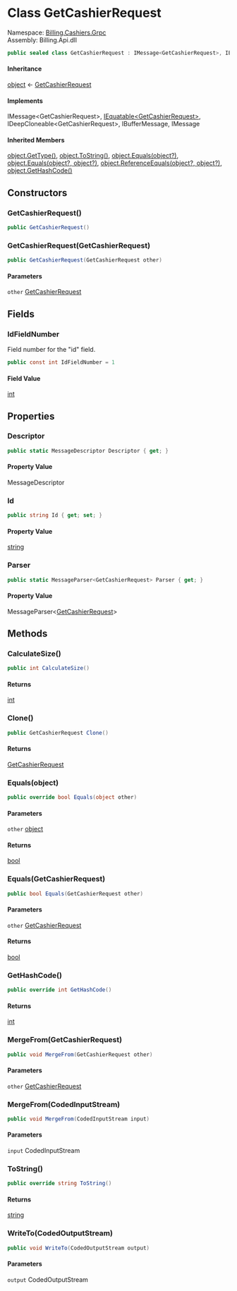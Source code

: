 # <a id="Billing_Cashiers_Grpc_GetCashierRequest"></a> Class GetCashierRequest

Namespace: [Billing.Cashiers.Grpc](Billing.Cashiers.Grpc.md)  
Assembly: Billing.Api.dll  

```csharp
public sealed class GetCashierRequest : IMessage<GetCashierRequest>, IEquatable<GetCashierRequest>, IDeepCloneable<GetCashierRequest>, IBufferMessage, IMessage
```

#### Inheritance

[object](https://learn.microsoft.com/dotnet/api/system.object) ← 
[GetCashierRequest](Billing.Cashiers.Grpc.GetCashierRequest.md)

#### Implements

IMessage<GetCashierRequest\>, 
[IEquatable<GetCashierRequest\>](https://learn.microsoft.com/dotnet/api/system.iequatable\-1), 
IDeepCloneable<GetCashierRequest\>, 
IBufferMessage, 
IMessage

#### Inherited Members

[object.GetType\(\)](https://learn.microsoft.com/dotnet/api/system.object.gettype), 
[object.ToString\(\)](https://learn.microsoft.com/dotnet/api/system.object.tostring), 
[object.Equals\(object?\)](https://learn.microsoft.com/dotnet/api/system.object.equals\#system\-object\-equals\(system\-object\)), 
[object.Equals\(object?, object?\)](https://learn.microsoft.com/dotnet/api/system.object.equals\#system\-object\-equals\(system\-object\-system\-object\)), 
[object.ReferenceEquals\(object?, object?\)](https://learn.microsoft.com/dotnet/api/system.object.referenceequals), 
[object.GetHashCode\(\)](https://learn.microsoft.com/dotnet/api/system.object.gethashcode)

## Constructors

### <a id="Billing_Cashiers_Grpc_GetCashierRequest__ctor"></a> GetCashierRequest\(\)

```csharp
public GetCashierRequest()
```

### <a id="Billing_Cashiers_Grpc_GetCashierRequest__ctor_Billing_Cashiers_Grpc_GetCashierRequest_"></a> GetCashierRequest\(GetCashierRequest\)

```csharp
public GetCashierRequest(GetCashierRequest other)
```

#### Parameters

`other` [GetCashierRequest](Billing.Cashiers.Grpc.GetCashierRequest.md)

## Fields

### <a id="Billing_Cashiers_Grpc_GetCashierRequest_IdFieldNumber"></a> IdFieldNumber

Field number for the "id" field.

```csharp
public const int IdFieldNumber = 1
```

#### Field Value

 [int](https://learn.microsoft.com/dotnet/api/system.int32)

## Properties

### <a id="Billing_Cashiers_Grpc_GetCashierRequest_Descriptor"></a> Descriptor

```csharp
public static MessageDescriptor Descriptor { get; }
```

#### Property Value

 MessageDescriptor

### <a id="Billing_Cashiers_Grpc_GetCashierRequest_Id"></a> Id

```csharp
public string Id { get; set; }
```

#### Property Value

 [string](https://learn.microsoft.com/dotnet/api/system.string)

### <a id="Billing_Cashiers_Grpc_GetCashierRequest_Parser"></a> Parser

```csharp
public static MessageParser<GetCashierRequest> Parser { get; }
```

#### Property Value

 MessageParser<[GetCashierRequest](Billing.Cashiers.Grpc.GetCashierRequest.md)\>

## Methods

### <a id="Billing_Cashiers_Grpc_GetCashierRequest_CalculateSize"></a> CalculateSize\(\)

```csharp
public int CalculateSize()
```

#### Returns

 [int](https://learn.microsoft.com/dotnet/api/system.int32)

### <a id="Billing_Cashiers_Grpc_GetCashierRequest_Clone"></a> Clone\(\)

```csharp
public GetCashierRequest Clone()
```

#### Returns

 [GetCashierRequest](Billing.Cashiers.Grpc.GetCashierRequest.md)

### <a id="Billing_Cashiers_Grpc_GetCashierRequest_Equals_System_Object_"></a> Equals\(object\)

```csharp
public override bool Equals(object other)
```

#### Parameters

`other` [object](https://learn.microsoft.com/dotnet/api/system.object)

#### Returns

 [bool](https://learn.microsoft.com/dotnet/api/system.boolean)

### <a id="Billing_Cashiers_Grpc_GetCashierRequest_Equals_Billing_Cashiers_Grpc_GetCashierRequest_"></a> Equals\(GetCashierRequest\)

```csharp
public bool Equals(GetCashierRequest other)
```

#### Parameters

`other` [GetCashierRequest](Billing.Cashiers.Grpc.GetCashierRequest.md)

#### Returns

 [bool](https://learn.microsoft.com/dotnet/api/system.boolean)

### <a id="Billing_Cashiers_Grpc_GetCashierRequest_GetHashCode"></a> GetHashCode\(\)

```csharp
public override int GetHashCode()
```

#### Returns

 [int](https://learn.microsoft.com/dotnet/api/system.int32)

### <a id="Billing_Cashiers_Grpc_GetCashierRequest_MergeFrom_Billing_Cashiers_Grpc_GetCashierRequest_"></a> MergeFrom\(GetCashierRequest\)

```csharp
public void MergeFrom(GetCashierRequest other)
```

#### Parameters

`other` [GetCashierRequest](Billing.Cashiers.Grpc.GetCashierRequest.md)

### <a id="Billing_Cashiers_Grpc_GetCashierRequest_MergeFrom_Google_Protobuf_CodedInputStream_"></a> MergeFrom\(CodedInputStream\)

```csharp
public void MergeFrom(CodedInputStream input)
```

#### Parameters

`input` CodedInputStream

### <a id="Billing_Cashiers_Grpc_GetCashierRequest_ToString"></a> ToString\(\)

```csharp
public override string ToString()
```

#### Returns

 [string](https://learn.microsoft.com/dotnet/api/system.string)

### <a id="Billing_Cashiers_Grpc_GetCashierRequest_WriteTo_Google_Protobuf_CodedOutputStream_"></a> WriteTo\(CodedOutputStream\)

```csharp
public void WriteTo(CodedOutputStream output)
```

#### Parameters

`output` CodedOutputStream

